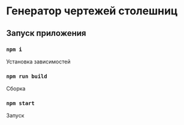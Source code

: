 # Генератор чертежей столешниц

## Запуск приложения


### `npm i`

Установка зависимостей


### `npm run build`

Сборка


### `npm start`

Запуск